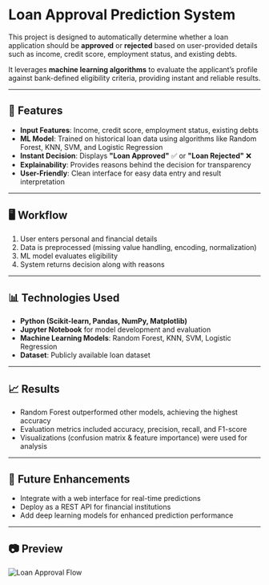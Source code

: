 # Loan Approval Prediction System

This project is designed to automatically determine whether a loan application should be **approved** or **rejected** based on user-provided details such as income, credit score, employment status, and existing debts.

It leverages **machine learning algorithms** to evaluate the applicant’s profile against bank-defined eligibility criteria, providing instant and reliable results.

---

## 🚀 Features
- **Input Features**: Income, credit score, employment status, existing debts  
- **ML Model**: Trained on historical loan data using algorithms like Random Forest, KNN, SVM, and Logistic Regression  
- **Instant Decision**: Displays **"Loan Approved"** ✅ or **"Loan Rejected"** ❌  
- **Explainability**: Provides reasons behind the decision for transparency  
- **User-Friendly**: Clean interface for easy data entry and result interpretation  

---

## 🖥️ Workflow
1. User enters personal and financial details  
2. Data is preprocessed (missing value handling, encoding, normalization)  
3. ML model evaluates eligibility  
4. System returns decision along with reasons  

---

## 📊 Technologies Used
- **Python (Scikit-learn, Pandas, NumPy, Matplotlib)**  
- **Jupyter Notebook** for model development and evaluation  
- **Machine Learning Models**: Random Forest, KNN, SVM, Logistic Regression  
- **Dataset**: Publicly available loan dataset  

---

## 📈 Results
- Random Forest outperformed other models, achieving the highest accuracy  
- Evaluation metrics included accuracy, precision, recall, and F1-score  
- Visualizations (confusion matrix & feature importance) were used for analysis  

---

## 🔮 Future Enhancements
- Integrate with a web interface for real-time predictions  
- Deploy as a REST API for financial institutions  
- Add deep learning models for enhanced prediction performance  

---

## 📷 Preview
![Loan Approval Flow](assets/loan_approval.png)

